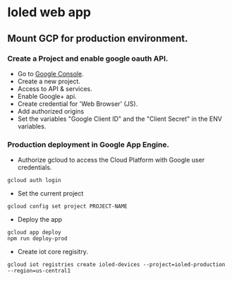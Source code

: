 # Ioled web app

## Mount GCP for production environment.

### Create a Project and enable google oauth API.

- Go to [Google Console](https://console.cloud.google.com/).
- Create a new project.
- Access to API & services.
- Enable Google+ api.
- Create credential for 'Web Browser' (JS).
- Add authorized origins
- Set the variables "Google Client ID" and the "Client Secret" in the ENV variables.

### Production deployment in Google App Engine.

- Authorize gcloud to access the Cloud Platform with Google user credentials.

```
gcloud auth login
```

- Set the current project

```
gcloud config set project PROJECT-NAME
```

- Deploy the app

```
gcloud app deploy 
npm run deploy-prod
```

- Create iot core regisitry.
```
gcloud iot registries create ioled-devices --project=ioled-production --region=us-central1
```